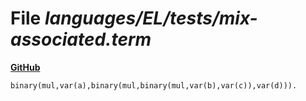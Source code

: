 # File _languages/EL/tests/mix-associated.term_
**[GitHub](https://github.com/softlang/yas/blob/master/languages/EL/tests/mix-associated.term)**
```
binary(mul,var(a),binary(mul,binary(mul,var(b),var(c)),var(d))).
```
